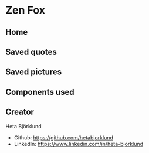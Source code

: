 # Zen Fox

## Home


## Saved quotes


## Saved pictures


## Components used



## Creator
Heta Björklund
 * Github: https://github.com/hetabjorklund
 * LinkedIn: https://www.linkedin.com/in/heta-bjorklund
